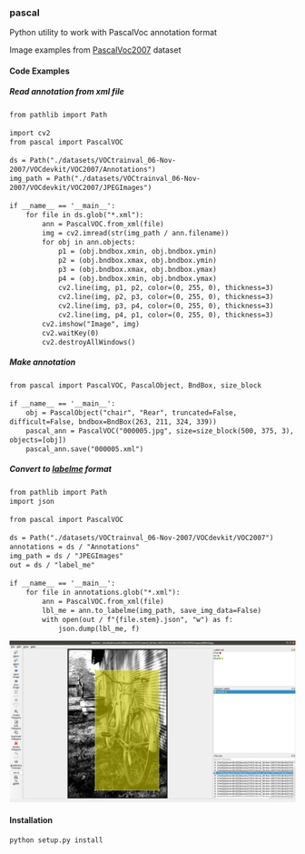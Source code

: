 ### pascal

Python utility to work with PascalVoc annotation format

Image examples from [PascalVoc2007](hhttp://host.robots.ox.ac.uk/pascal/VOC/voc2007/) dataset

#### Code Examples

##### Read annotation from xml file
```
from pathlib import Path

import cv2
from pascal import PascalVOC

ds = Path("./datasets/VOCtrainval_06-Nov-2007/VOCdevkit/VOC2007/Annotations")
img_path = Path("./datasets/VOCtrainval_06-Nov-2007/VOCdevkit/VOC2007/JPEGImages")

if __name__ == '__main__':
    for file in ds.glob("*.xml"):
        ann = PascalVOC.from_xml(file)
        img = cv2.imread(str(img_path / ann.filename))
        for obj in ann.objects:
            p1 = (obj.bndbox.xmin, obj.bndbox.ymin)
            p2 = (obj.bndbox.xmax, obj.bndbox.ymin)
            p3 = (obj.bndbox.xmax, obj.bndbox.ymax)
            p4 = (obj.bndbox.xmin, obj.bndbox.ymax)
            cv2.line(img, p1, p2, color=(0, 255, 0), thickness=3)
            cv2.line(img, p2, p3, color=(0, 255, 0), thickness=3)
            cv2.line(img, p3, p4, color=(0, 255, 0), thickness=3)
            cv2.line(img, p4, p1, color=(0, 255, 0), thickness=3)
        cv2.imshow("Image", img)
        cv2.waitKey(0)
        cv2.destroyAllWindows()
```
##### Make annotation
```
from pascal import PascalVOC, PascalObject, BndBox, size_block

if __name__ == '__main__':
    obj = PascalObject("chair", "Rear", truncated=False, difficult=False, bndbox=BndBox(263, 211, 324, 339))
    pascal_ann = PascalVOC("000005.jpg", size=size_block(500, 375, 3), objects=[obj])
    pascal_ann.save("000005.xml")
```

##### Convert to [labelme](https://github.com/wkentaro/labelme) format
```
from pathlib import Path
import json

from pascal import PascalVOC

ds = Path("./datasets/VOCtrainval_06-Nov-2007/VOCdevkit/VOC2007")
annotations = ds / "Annotations"
img_path = ds / "JPEGImages"
out = ds / "label_me"

if __name__ == '__main__':
    for file in annotations.glob("*.xml"):
        ann = PascalVOC.from_xml(file)
        lbl_me = ann.to_labelme(img_path, save_img_data=False)
        with open(out / f"{file.stem}.json", "w") as f:
            json.dump(lbl_me, f)
```
![Labelme](labelme.png "Labelme")

#### Installation
```
python setup.py install
```

